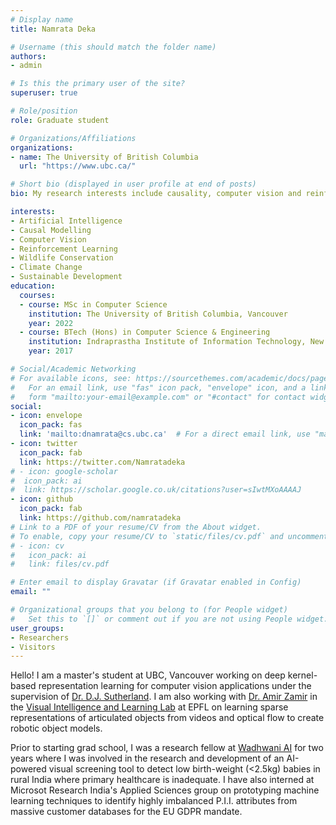 ```yaml
---
# Display name
title: Namrata Deka

# Username (this should match the folder name)
authors:
- admin

# Is this the primary user of the site?
superuser: true

# Role/position
role: Graduate student

# Organizations/Affiliations
organizations:
- name: The University of British Columbia
  url: "https://www.ubc.ca/"

# Short bio (displayed in user profile at end of posts)
bio: My research interests include causality, computer vision and reinforcement learning.

interests:
- Artificial Intelligence
- Causal Modelling
- Computer Vision
- Reinforcement Learning
- Wildlife Conservation
- Climate Change
- Sustainable Development
education:
  courses:
  - course: MSc in Computer Science
    institution: The University of British Columbia, Vancouver
    year: 2022
  - course: BTech (Hons) in Computer Science & Engineering
    institution: Indraprastha Institute of Information Technology, New Delhi (IIITD)
    year: 2017

# Social/Academic Networking
# For available icons, see: https://sourcethemes.com/academic/docs/page-builder/#icons
#   For an email link, use "fas" icon pack, "envelope" icon, and a link in the
#   form "mailto:your-email@example.com" or "#contact" for contact widget.
social:
- icon: envelope
  icon_pack: fas
  link: 'mailto:dnamrata@cs.ubc.ca'  # For a direct email link, use "mailto:test@example.org".
- icon: twitter
  icon_pack: fab
  link: https://twitter.com/Namratadeka
# - icon: google-scholar
#  icon_pack: ai
#  link: https://scholar.google.co.uk/citations?user=sIwtMXoAAAAJ
- icon: github
  icon_pack: fab
  link: https://github.com/namratadeka
# Link to a PDF of your resume/CV from the About widget.
# To enable, copy your resume/CV to `static/files/cv.pdf` and uncomment the lines below.
# - icon: cv
#   icon_pack: ai
#   link: files/cv.pdf

# Enter email to display Gravatar (if Gravatar enabled in Config)
email: ""

# Organizational groups that you belong to (for People widget)
#   Set this to `[]` or comment out if you are not using People widget.
user_groups:
- Researchers
- Visitors
---
```


Hello! I am a master's student at UBC, Vancouver working on deep kernel-based representation learning for computer vision applications under the supervision of [Dr. D.J. Sutherland](https://djsutherland.ml/). I am also working with [Dr. Amir Zamir](https://vilab.epfl.ch/zamir/) in the [Visual Intelligence and Learning Lab](https://vilab.epfl.ch/) at EPFL on learning sparse representations of articulated objects from videos and optical flow to create robotic object models.

Prior to starting grad school, I was a research fellow at [Wadhwani AI](https://www.wadhwaniai.org/) for two years where I was involved in the research and development of an AI-powered visual screening tool to detect low birth-weight (<2.5kg) babies in rural India where primary healthcare is inadequate. I have also interned at Microsot Research India's Applied Sciences group on prototyping machine learning techniques to identify highly imbalanced P.I.I. attributes from massive customer databases for the EU GDPR mandate.
